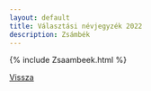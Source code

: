 ```yaml
---
layout: default
title: Választási névjegyzék 2022
description: Zsámbék
---
```


{% include Zsaambeek.html %}

[Vissza](./)